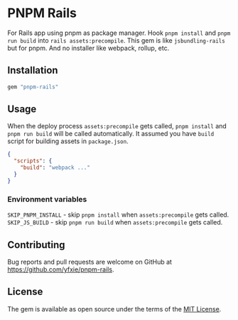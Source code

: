 # PNPM Rails

For Rails app using pnpm as package manager.
Hook `pnpm install` and `pnpm run build` into `rails assets:precompile`.
This gem is like `jsbundling-rails` but for pnpm. And no installer like webpack, rollup, etc.

## Installation

```ruby
gem "pnpm-rails"
```

## Usage

When the deploy process `assets:precompile` gets called, `pnpm install` and `pnpm run build` will be called automatically.
It assumed you have `build` script for building assets in `package.json`.

```json
{
  "scripts": {
    "build": "webpack ..."
  }
}
```

### Environment variables

`SKIP_PNPM_INSTALL` - skip `pnpm install` when `assets:precompile` gets called.
`SKIP_JS_BUILD` - skip `pnpm run build` when `assets:precompile` gets called.

## Contributing

Bug reports and pull requests are welcome on GitHub at https://github.com/yfxie/pnpm-rails.

## License

The gem is available as open source under the terms of the [MIT License](https://opensource.org/licenses/MIT).
